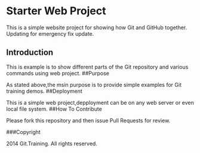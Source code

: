 # Starter Web Project

This is a simple website project for showing how Git and GitHub together.
Updating for emergency fix update.
## Introduction

This is example is to show different parts of the Git repository and various commands using web project.
##Purpose

As stated above,the msin purpose is to provide simple examples for Git training demos.
##Deployment

This is a simple web project,depployment can be on any web server or even local file system.
##How To Contribute
  
  Please fork this repository and then issue Pull Requests for review.

###Copyright

2014 Git.Training. All rights reserved.